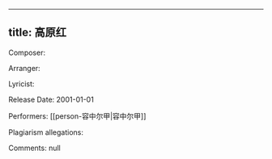 
---
title: 高原红
---
Composer: 

Arranger: 

Lyricist: 

Release Date: 2001-01-01

Performers: [[person-容中尔甲|容中尔甲]]

Plagiarism allegations:


Comments:
null
